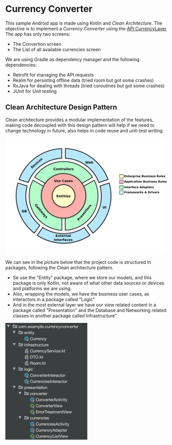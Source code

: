 # Currency Converter

This sample Android app is made using *Kotlin* and *Clean Architecture*.
The objective is to implement a *Currency Converter* using the [API CurrencyLayer](https://currencylayer.com/documentation)
The app has only two screens: 
   * The Convertion screen
   * The List of all available currencies screen

We are using Gradle as dependency manager and the following dependencies:
   * Retrofit for managing the API requests
   * Realm for persisting offline data (tried room but got some crashes)
   * RxJava for dealing with threads (tried coroutines but got some crashes)
   * JUnit for Unit testing

## Clean Architecture Design Pattern

Clean architecture provides a modular implementation of the features, making code decoupled with this design pattern will help if we need to change technology in future, also helps in code reuse and unit-test writing.

![clean architecture image](pictures/clean-architecture.png)

We can see in the picture below that the project code is structured in packages, following the Clean architecture pattern.
* Se use the "Entity" package, where we store our models, and this package is only Kotlin, not aware of what other data sources or devices and platforms we are using.
* Also, wrapping the models, we have the business user cases, as interactors in a package called "Logic"
* And in the most external layer we have our view related content in a package called "Presentation" and the Database and Networking related classes in another package called Infrastructure"

![project structure image](pictures/structure.png)